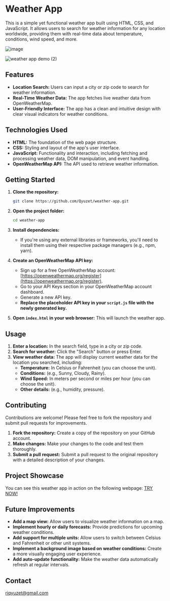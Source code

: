 

# Weather App

This is a simple yet functional weather app built using HTML, CSS, and JavaScript. It allows users to search for weather information for any location worldwide, providing them with real-time data about temperature, conditions, wind speed, and more. 

![image](https://github.com/Qyuzet/weather-app/assets/93258081/b986b311-f914-4ac1-bb2f-a607da361096)

![weather app demo (2)](https://github.com/Qyuzet/weather-app/assets/93258081/233768c8-47dd-4f31-8565-a8ab115ae86a)

## Features

* **Location Search:** Users can input a city or zip code to search for weather information.
* **Real-Time Weather Data:**  The app fetches live weather data from OpenWeatherMap.
* **User-Friendly Interface:** The app has a clean and intuitive design with clear visual indicators for weather conditions.

## Technologies Used

* **HTML:**  The foundation of the web page structure.
* **CSS:**  Styling and layout of the app's user interface.
* **JavaScript:**  Functionality and interaction, including fetching and processing weather data, DOM manipulation, and event handling.
* **OpenWeatherMap API:** The API used to retrieve weather information.

## Getting Started

1. **Clone the repository:**
   ```bash
   git clone https://github.com/Qyuzet/weather-app.git
   ```
2. **Open the project folder:**
   ```bash
   cd weather-app
   ```
3. **Install dependencies:**
   *  If you're using any external libraries or frameworks, you'll need to install them using their respective package managers (e.g., npm, yarn).
4. **Create an OpenWeatherMap API key:**
   * Sign up for a free OpenWeatherMap account: [https://openweathermap.org/register](https://openweathermap.org/register).
   * Go to your API Keys section in your OpenWeatherMap account dashboard.
   * Generate a new API key.
   * **Replace the placeholder API key in your `script.js` file with the newly generated key.**

5. **Open `index.html` in your web browser:** This will launch the weather app.

## Usage

1. **Enter a location:** In the search field, type in a city or zip code.
2. **Search for weather:** Click the "Search" button or press Enter.
3. **View weather data:** The app will display current weather data for the location you searched, including:
    * **Temperature:** In Celsius or Fahrenheit (you can choose the unit).
    * **Conditions:**  (e.g., Sunny, Cloudy, Rainy).
    * **Wind Speed:**  In meters per second or miles per hour (you can choose the unit).
    * **Other details:**  (e.g., humidity, pressure).

## Contributing

Contributions are welcome! Please feel free to fork the repository and submit pull requests for improvements. 

1. **Fork the repository:**  Create a copy of the repository on your GitHub account.
2. **Make changes:**  Make your changes to the code and test them thoroughly.
3. **Submit a pull request:** Submit a pull request to the original repository with a detailed description of your changes. 

## Project Showcase

You can see this weather app in action on the following webpage: [TRY NOW!]([https://qyuzet.github.io/weather-app/](https://qyuzet.github.io/js-weather-app/)) 

## Future Improvements

* **Add a map view:** Allow users to visualize weather information on a map.
* **Implement hourly or daily forecasts:** Provide predictions for upcoming weather conditions.
* **Add support for multiple units:** Allow users to switch between Celsius and Fahrenheit or other unit systems.
* **Implement a background image based on weather conditions:**  Create a more visually engaging user experience. 
* **Add auto-update functionality:**  Make the weather data automatically refresh at regular intervals.

## Contact

riqyuzet@gmail.com
```

